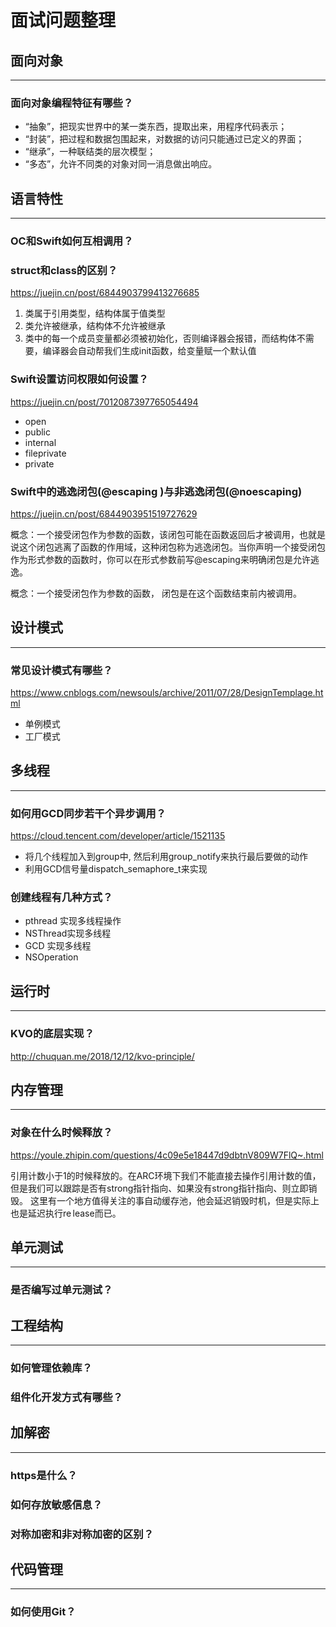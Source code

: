 # 面试问题整理

## 面向对象
---
### 面向对象编程特征有哪些？
- “抽象”，把现实世界中的某一类东西，提取出来，用程序代码表示；
- “封装”，把过程和数据包围起来，对数据的访问只能通过已定义的界面；
- “继承”，一种联结类的层次模型；
- “多态”，允许不同类的对象对同一消息做出响应。

## 语言特性
--- 
### OC和Swift如何互相调用？

### struct和class的区别？

https://juejin.cn/post/6844903799413276685

1. 类属于引用类型，结构体属于值类型
2. 类允许被继承，结构体不允许被继承
3. 类中的每一个成员变量都必须被初始化，否则编译器会报错，而结构体不需要，编译器会自动帮我们生成init函数，给变量赋一个默认值

### Swift设置访问权限如何设置？

https://juejin.cn/post/7012087397765054494

- open
- public 
- internal
- fileprivate
- private

### Swift中的逃逸闭包(@escaping )与非逃逸闭包(@noescaping)

https://juejin.cn/post/6844903951519727629

概念：一个接受闭包作为参数的函数，该闭包可能在函数返回后才被调用，也就是说这个闭包逃离了函数的作用域，这种闭包称为逃逸闭包。当你声明一个接受闭包作为形式参数的函数时，你可以在形式参数前写@escaping来明确闭包是允许逃逸。

概念：一个接受闭包作为参数的函数， 闭包是在这个函数结束前内被调用。

## 设计模式
---
### 常见设计模式有哪些？

https://www.cnblogs.com/newsouls/archive/2011/07/28/DesignTemplage.html

- 单例模式
- 工厂模式

## 多线程
--- 
### 如何用GCD同步若干个异步调用？

https://cloud.tencent.com/developer/article/1521135

- 将几个线程加入到group中, 然后利用group_notify来执行最后要做的动作
- 利用GCD信号量dispatch_semaphore_t来实现

### 创建线程有几种方式？

- pthread 实现多线程操作
- NSThread实现多线程
- GCD 实现多线程
- NSOperation

## 运行时
---
### KVO的底层实现？

http://chuquan.me/2018/12/12/kvo-principle/

## 内存管理
---
### 对象在什么时候释放？

https://youle.zhipin.com/questions/4c09e5e18447d9dbtnV809W7FlQ~.html

引用计数小于1的时候释放的。在ARC环境下我们不能直接去操作引用计数的值，但是我们可以跟踪是否有strong指针指向、如果没有strong指针指向、则立即销毁。 这里有一个地方值得关注的事自动缓存池，他会延迟销毁时机，但是实际上也是延迟执行re lease而已。

## 单元测试
---
### 是否编写过单元测试？

## 工程结构
---
### 如何管理依赖库？
### 组件化开发方式有哪些？

## 加解密
---
### https是什么？
### 如何存放敏感信息？
### 对称加密和非对称加密的区别？

## 代码管理
---
### 如何使用Git？